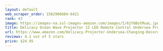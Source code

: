 ```yaml
---
layout: default 
﻿web_scraper_order: 1582906684-6421
rank: #3
image: https://images-na.ssl-images-amazon.com/images/I/61Y6BotMuaL.jpg
title: Delicacy Ocean Wave Projector 12 LED Remote Control Undersea Projector Lamp,7 Color…
url: https://www.amazon.com/Delicacy-Projector-Undersea-Changing-Decoration/dp/B073R88RYK/ref=zg_mw_musical-instruments_3?_encoding=UTF8&psc=1&refRID=8WS11NK2AYWPF8KSMPEX
reviews: 4.1 out of 5 stars
price: $24.95 
---
```

